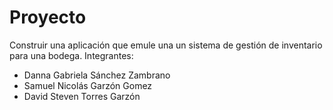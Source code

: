 # Proyecto
Construir una aplicación que emule una un sistema de gestión de inventario para una bodega.
Integrantes:
- Danna Gabriela Sánchez Zambrano
- Samuel Nicolás Garzón Gomez
- David Steven Torres Garzón
